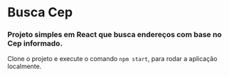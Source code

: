 # Busca Cep

### Projeto simples em React que busca endereços com base no Cep informado.

Clone o projeto e execute o comando `npm start`, para rodar a aplicação localmente.
